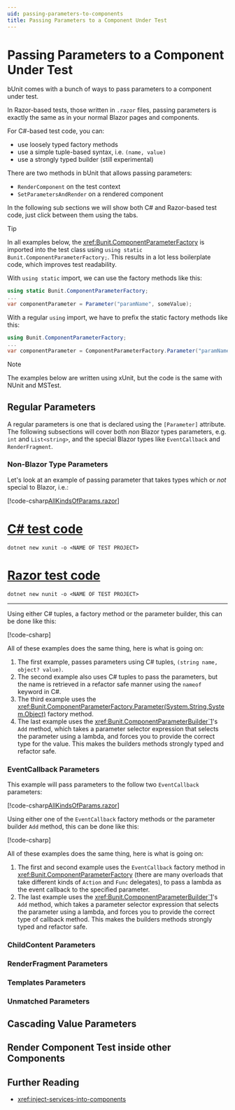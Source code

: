```yaml
---
uid: passing-parameters-to-components
title: Passing Parameters to a Component Under Test
---
```


# Passing Parameters to a Component Under Test

bUnit comes with a bunch of ways to pass parameters to a component under test. 

In Razor-based tests, those written in `.razor` files, passing parameters is exactly the same as in your normal Blazor pages and components.

For C#-based test code, you can:

- use loosely typed factory methods
- use a simple tuple-based syntax, i.e. `(name, value)`
- use a strongly typed builder (still experimental)

There are two methods in bUnit that allows passing parameters:

- `RenderComponent` on the test context
- `SetParametersAndRender` on a rendered component

In the following sub sections we will show both C# and Razor-based test code, just click between them using the tabs.

> [!TIP]
> In all examples below, the <xref:Bunit.ComponentParameterFactory> is imported into the test class using `using static Bunit.ComponentParameterFactory;`. This results in a lot less boilerplate code, which improves test readability. 
> 
> With `using static` import, we can use the factory methods like this:
> 
> ```csharp
> using static Bunit.ComponentParameterFactory;
> ...
> var componentParameter = Parameter("paramName", someValue);
> ```
> 
> With a regular `using` import, we have to prefix the static factory methods like this:
> 
> ```csharp
> using Bunit.ComponentParameterFactory;
> ...
> var componentParameter = ComponentParameterFactory.Parameter("paramName", someValue);
> ```

> [!NOTE]
> The examples below are written using xUnit, but the code is the same with NUnit and MSTest.

## Regular Parameters

A regular parameters is one that is declared using the `[Parameter]` attribute. The following subsections will
cover both _non_ Blazor types parameters, e.g. `int` and `List<string>`, and the special Blazor types like `EventCallback` and `RenderFragment`.

### Non-Blazor Type Parameters

Let's look at an example of passing parameter that takes types which or _not_ special to Blazor, i.e.:

[!code-csharp[AllKindsOfParams.razor](../../../samples/components/AllKindsOfParams.razor#L3-L7)]

# [C# test code](#tab/xunit)

```dotnetcli
dotnet new xunit -o <NAME OF TEST PROJECT>
```

# [Razor test code](#tab/nunit)

```dotnetcli
dotnet new nunit -o <NAME OF TEST PROJECT>
```

***

Using either C# tuples, a factory method or the parameter builder, this can be done like this:

[!code-csharp[](../../../samples/tests/xunit/AllKindsOfParamsTest.cs#L17-L39)]

All of these examples does the same thing, here is what is going on:

1. The first example, passes parameters using C# tuples, `(string name, object? value)`.
2. The second example also uses C# tuples to pass the parameters, but the name is retrieved in a refactor safe manner using the `nameof` keyword in C#.
3. The third example uses the <xref:Bunit.ComponentParameterFactory.Parameter(System.String,System.Object)> factory method.
4. The last example uses the <xref:Bunit.ComponentParameterBuilder`1>'s `Add` method, which takes a parameter selector expression that selects the parameter using a lambda, and forces you to provide the correct type for the value. This makes the builders methods strongly typed and refactor safe.

### EventCallback Parameters

This example will pass parameters to the follow two `EventCallback` parameters:

[!code-csharp[AllKindsOfParams.razor](../../../samples/components/AllKindsOfParams.razor#L9-L13)]

Using either one of the `EventCallback` factory methods or the parameter builder `Add` method, this can be done like this:

[!code-csharp[](../../../samples/tests/xunit/AllKindsOfParamsTest.cs#L48-L64)]

All of these examples does the same thing, here is what is going on:

1. The first and second example uses the  `EventCallback` factory method in <xref:Bunit.ComponentParameterFactory> (there are many overloads that take different kinds of `Action` and `Func` delegates), to pass a lambda as the event callback to the specified parameter.
2. The last example uses the <xref:Bunit.ComponentParameterBuilder`1>'s `Add` method, which takes a parameter selector expression that selects the parameter using a lambda, and forces you to provide the correct type of callback method. This makes the builders methods strongly typed and refactor safe.

### ChildContent Parameters

### RenderFragment Parameters

### Templates Parameters

### Unmatched Parameters

## Cascading Value Parameters

## Render Component Test inside other Components

## Further Reading

- <xref:inject-services-into-components>